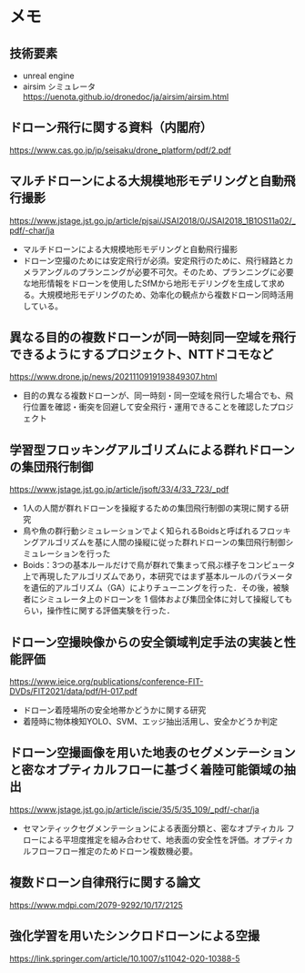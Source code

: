 # メモ
## 技術要素
- unreal engine
- airsim シミュレータ
https://uenota.github.io/dronedoc/ja/airsim/airsim.html

## ドローン飛行に関する資料（内閣府）
https://www.cas.go.jp/jp/seisaku/drone_platform/pdf/2.pdf

## マルチドローンによる大規模地形モデリングと自動飛行撮影
https://www.jstage.jst.go.jp/article/pjsai/JSAI2018/0/JSAI2018_1B1OS11a02/_pdf/-char/ja

- マルチドローンによる大規模地形モデリングと自動飛行撮影
- ドローン空撮のためには安定飛行が必須。安定飛行のために、飛行経路とカメラアングルのプランニングが必要不可欠。そのため、プランニングに必要な地形情報をドローンを使用したSfMから地形モデリングを生成して求める。大規模地形モデリングのため、効率化の観点から複数ドローン同時活用している。

## 異なる目的の複数ドローンが同一時刻同一空域を飛行できるようにするプロジェクト、NTTドコモなど
https://www.drone.jp/news/2021110919193849307.html
- 目的の異なる複数ドローンが、同一時刻・同一空域を飛行した場合でも、飛行位置を確認・衝突を回避して安全飛行・運用できることを確認したプロジェクト

## 学習型フロッキングアルゴリズムによる群れドローンの集団飛行制御
https://www.jstage.jst.go.jp/article/jsoft/33/4/33_723/_pdf
- 1人の人間が群れドローンを操縦するための集団飛行制御の実現に関する研究
- 鳥や魚の群行動シミュレーションでよく知られるBoidsと呼ばれるフロッキングアルゴリズムを基に人間の操縦に従った群れドローンの集団飛行制御シミュレーションを行った
- Boids：3つの基本ルールだけで鳥が群れで集まって飛ぶ様子をコンピュータ上で再現したアルゴリズムであり，本研究ではまず基本ルールのパラメータを遺伝的アルゴリズム（GA）によりチューニングを行った．その後，被験者にシミュレータ上のドローンを 1 個体および集団全体に対して操縦してもらい，操作性に関する評価実験を行った．

## ドローン空撮映像からの安全領域判定手法の実装と性能評価
https://www.ieice.org/publications/conference-FIT-DVDs/FIT2021/data/pdf/H-017.pdf
- ドローン着陸場所の安全地帯かどうかに関する研究
- 着陸時に物体検知YOLO、SVM、エッジ抽出活用し、安全かどうか判定

## ドローン空撮画像を用いた地表のセグメンテーションと密なオプティカルフローに基づく着陸可能領域の抽出
https://www.jstage.jst.go.jp/article/iscie/35/5/35_109/_pdf/-char/ja
- セマンティックセグメンテーションによる表面分類と、密なオプティカル フローによる平坦度推定を組み合わせて、地表面の安全性を評価。オプティカルフローフロー推定のためドローン複数機必要。

## 複数ドローン自律飛行に関する論文
https://www.mdpi.com/2079-9292/10/17/2125

## 強化学習を用いたシンクロドローンによる空撮
https://link.springer.com/article/10.1007/s11042-020-10388-5